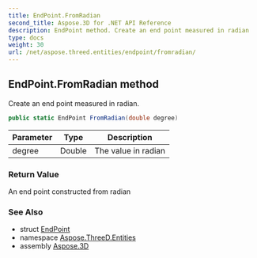 ```yaml
---
title: EndPoint.FromRadian
second_title: Aspose.3D for .NET API Reference
description: EndPoint method. Create an end point measured in radian
type: docs
weight: 30
url: /net/aspose.threed.entities/endpoint/fromradian/
---
```

## EndPoint.FromRadian method

Create an end point measured in radian.

```csharp
public static EndPoint FromRadian(double degree)
```

| Parameter | Type | Description |
| --- | --- | --- |
| degree | Double | The value in radian |

### Return Value

An end point constructed from radian

### See Also

* struct [EndPoint](../)
* namespace [Aspose.ThreeD.Entities](../../../aspose.threed.entities/)
* assembly [Aspose.3D](../../../)


